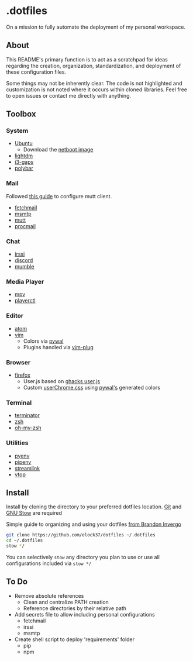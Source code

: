 # .dotfiles

On a mission to fully automate the deployment of my personal workspace.

## About

This README's primary function is to act as a scratchpad for ideas regarding the creation, organization, standardization, and deployment of these configuration files.

Some things may not be inherently clear. The code is not highlighted and customization is not noted where it occurs within cloned libraries. Feel free to open issues or contact me directly with anything.

## Toolbox

### System

* [Ubuntu](https://www.ubuntu.com)
  * Download the [netboot image](http://cdimage.ubuntu.com/netboot/)
* [lightdm](https://wiki.ubuntu.com/LightDM)
* [i3-gaps](https://github.com/Airblader/i3)
* [polybar](https://github.com/jaagr/polybar)

### Mail

Followed [this guide](https://help.ubuntu.com/community/MuttAndGmail) to configure mutt client.

* [fetchmail](http://www.fetchmail.info/)
* [msmtp](http://manpages.ubuntu.com/manpages/trusty/man1/msmtp.1.html)
* [mutt](http://www.mutt.org/)
* [procmail](http://www.procmail.org/)

### Chat

* [irssi](https://github.com/irssi/irssi)
* [discord](https://discordapp.com/)
* [mumble](https://wiki.mumble.info/wiki/Main_Page)

### Media Player

* [mpv](https://github.com/mpv-player/mpv)
* [playerctl](https://github.com/acrisci/playerctl)

### Editor

* [atom](https://atom.io/)
* [vim](https://www.vim.org)
  * Colors via [pywal](https://github.com/dylanaraps/pywal/wiki/Customization#vim)
  * Plugins handled via [vim-plug](https://github.com/junegunn/vim-plug)

### Browser

* [firefox](https://www.mozilla.org)
  * User.js based on [ghacks user.js](https://github.com/ghacksuserjs/ghacks-user.js)
  * Custom [userChrome.css](http://kb.mozillazine.org/index.php?title=UserChrome.css) using [pywal's](https://github.com/dylanaraps/pywal) generated colors

### Terminal

* [terminator](https://en.wikipedia.org/wiki/Terminator_(terminal_emulator))
* [zsh](https://www.zsh.org/)
* [oh-my-zsh](https://github.com/robbyrussell/oh-my-zsh)

### Utilities

* [pyenv](https://github.com/pyenv/pyenv)
* [pipenv](https://github.com/pypa/pipenv)
* [streamlink](https://github.com/streamlink/streamlink)
* [vtop](https://github.com/MrRio/vtop)

## Install

Install by  cloning the directory to your preferred dotfiles location. [Git](https://git-scm.org) and [GNU Stow](https://www.gnu.org/software/stow/) are required

Simple guide to organizing and using your dotfiles [from Brandon Invergo](http://brandon.invergo.net/news/2012-05-26-using-gnu-stow-to-manage-your-dotfiles.html)

```bash
git clone https://github.com/elock37/dotfiles ~/.dotfiles
cd ~/.dotfiles
stow */
```

You can selectively `stow` any directory you plan to use or use all configurations included via `stow */`

## To Do

* Remove absolute references
  * Clean and centralize PATH creation
  * Reference directories by their relative path
* Add secrets file to allow including personal configurations
  * fetchmail
  * irssi
  * msmtp
* Create shell script to deploy 'requirements' folder
  * pip
  * npm
